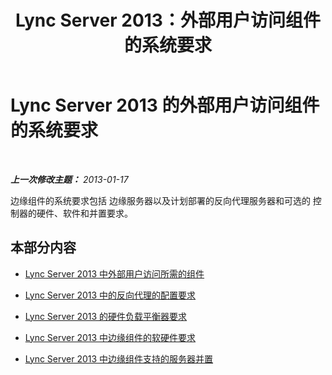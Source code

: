 ﻿---
title: Lync Server 2013：外部用户访问组件的系统要求
TOCTitle: 外部用户访问组件的系统要求
ms:assetid: 4139b9a5-5b98-42a8-bfcc-6b371f1980db
ms:mtpsurl: https://technet.microsoft.com/zh-cn/library/Gg425919(v=OCS.15)
ms:contentKeyID: 49312644
ms.date: 05/19/2016
mtps_version: v=OCS.15
ms.translationtype: HT
---

# Lync Server 2013 的外部用户访问组件的系统要求

 

_**上一次修改主题：** 2013-01-17_

边缘组件的系统要求包括 边缘服务器以及计划部署的反向代理服务器和可选的 控制器的硬件、软件和并置要求。

## 本部分内容

  - [Lync Server 2013 中外部用户访问所需的组件](lync-server-2013-components-required-for-external-user-access.md)

  - [Lync Server 2013 中的反向代理的配置要求](lync-server-2013-configuration-requirements-for-reverse-proxy.md)

  - [Lync Server 2013 的硬件负载平衡器要求](lync-server-2013-hardware-load-balancer-requirements.md)

  - [Lync Server 2013 中边缘组件的软硬件要求](lync-server-2013-hardware-and-software-requirements-for-edge-components.md)

  - [Lync Server 2013 中边缘组件支持的服务器并置](lync-server-2013-supported-server-collocation-for-edge-components.md)

